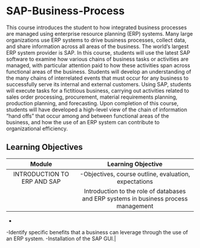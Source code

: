# SAP-Business-Process

This course introduces the student to how integrated business processes are managed using enterprise resource
planning (ERP) systems. Many large organizations use ERP systems to drive business processes, collect data, and
share information across all areas of the business. The world’s largest ERP system provider is SAP. In this course,
students will use the latest SAP software to examine how various chains of business tasks or activities are managed,
with particular attention paid to how these activities span across functional areas of the business. Students will
develop an understanding of the many chains of interrelated events that must occur for any business to successfully
serve its internal and external customers. Using SAP, students will execute tasks for a fictitious business, carrying
out activities related to sales order processing, procurement, material requirements planning, production planning, and
forecasting. Upon completion of this course, students will have developed a high-level view of the chain of information
“hand offs” that occur among and between functional areas of the business, and how the use of an ERP system can
contribute to organizational efficiency.


## Learning Objectives 

|Module|Learning Objective |
|:-:|:-:|
|INTRODUCTION TO ERP AND SAP|-Objectives, course outline, evaluation, expectations|
||Introduction to the role of databases and ERP systems in business process management|
-
-Identify specific benefits that a business can leverage through the use of an ERP system.
-Installation of the SAP GUI.|
